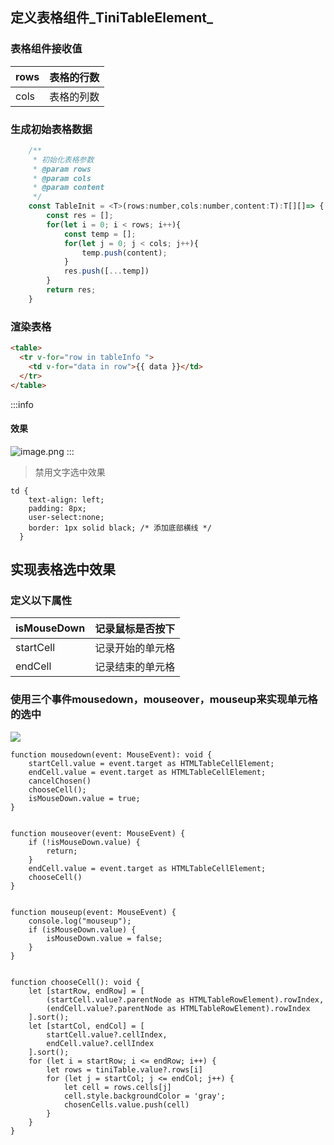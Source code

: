 ## 定义表格组件_TiniTableElement_
### 表格组件接收值

| rows | 表格的行数 |
| --- | --- |
| cols | 表格的列数 |

### 生成初始表格数据
```javascript
    /**
     * 初始化表格参数
     * @param rows 
     * @param cols 
     * @param content 
     */
    const TableInit = <T>(rows:number,cols:number,content:T):T[][]=> {
        const res = [];
        for(let i = 0; i < rows; i++){
            const temp = [];
            for(let j = 0; j < cols; j++){
                temp.push(content);
            }
            res.push([...temp])
        }
        return res;
    }
```
### 渲染表格
```html
<table>
  <tr v-for="row in tableInfo ">
    <td v-for="data in row">{{ data }}</td>
  </tr>
</table>
```
:::info
#### 效果
![image.png](https://cdn.nlark.com/yuque/0/2023/png/28358258/1685775193627-31b28b24-ef19-4703-9477-4b981104b237.png#averageHue=%23f9f8f8&clientId=u2ce50c84-59c3-4&from=paste&height=213&id=u9d39d788&originHeight=319&originWidth=941&originalType=binary&ratio=1.5&rotation=0&showTitle=false&size=3721&status=done&style=none&taskId=u0a7027ab-0835-4e83-8c49-f1f6a92dc14&title=&width=627.3333333333334)
:::
> 禁用文字选中效果

```vue
td {
    text-align: left;
    padding: 8px; 
    user-select:none;
    border: 1px solid black; /* 添加底部横线 */
  }
```
## 实现表格选中效果
### 定义以下属性
| isMouseDown | 记录鼠标是否按下 |
| --- | --- |
| startCell | 记录开始的单元格 |
| endCell | 记录结束的单元格 |

### 使用三个事件mousedown，mouseover，mouseup来实现单元格的选中
![](https://cdn.nlark.com/yuque/0/2023/jpeg/28358258/1685851494731-1df9b2de-1434-4cc0-bed5-ecb99770d511.jpeg)
```vue
function mousedown(event: MouseEvent): void {
    startCell.value = event.target as HTMLTableCellElement;
    endCell.value = event.target as HTMLTableCellElement;
    cancelChosen()
    chooseCell();
    isMouseDown.value = true;
}


function mouseover(event: MouseEvent) {
    if (!isMouseDown.value) {
        return;
    }
    endCell.value = event.target as HTMLTableCellElement;
    chooseCell()
}


function mouseup(event: MouseEvent) {
    console.log("mouseup");
    if (isMouseDown.value) {
        isMouseDown.value = false;
    }
}


function chooseCell(): void {
    let [startRow, endRow] = [
        (startCell.value?.parentNode as HTMLTableRowElement).rowIndex,
        (endCell.value?.parentNode as HTMLTableRowElement).rowIndex
    ].sort();
    let [startCol, endCol] = [
        startCell.value?.cellIndex,
        endCell.value?.cellIndex
    ].sort();
    for (let i = startRow; i <= endRow; i++) {
        let rows = tiniTable.value?.rows[i]
        for (let j = startCol; j <= endCol; j++) {
            let cell = rows.cells[j]
            cell.style.backgroundColor = 'gray';
            chosenCells.value.push(cell)
        }
    }
}
```
